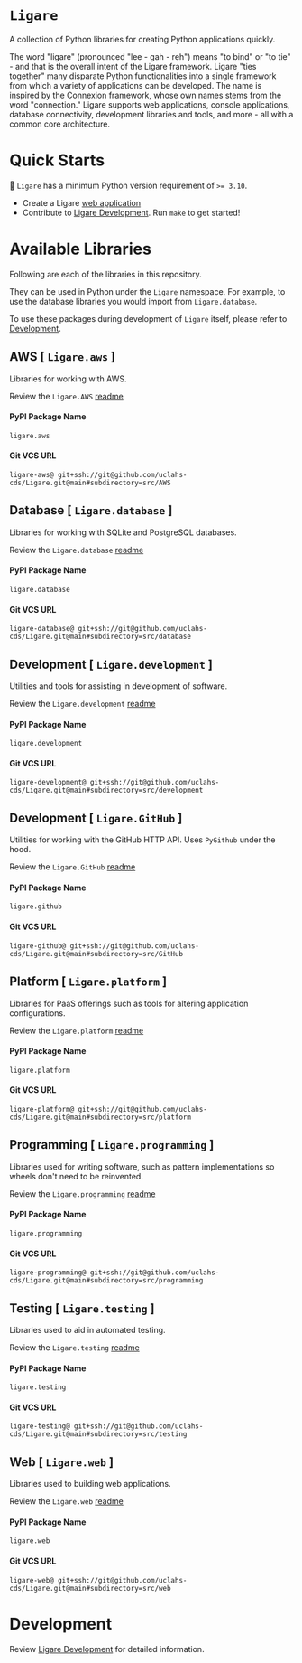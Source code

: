 # `Ligare`

A collection of Python libraries for creating Python applications quickly.

The word "ligare" (pronounced "lee - gah - reh") means "to bind" or "to tie" - and that is the overall intent of the Ligare framework. Ligare "ties together" many disparate Python functionalities into a single framework from which a variety of applications can be developed. The name is inspired by the Connexion framework, whose own names stems from the word "connection." Ligare supports web applications, console applications, database connectivity, development libraries and tools, and more - all with a common core architecture.

# Quick Starts

**🚩** `Ligare` has a minimum Python version requirement of `>= 3.10`.

* Create a Ligare [web application](src/web/README.md)
* Contribute to [Ligare Development](https://github.com/uclahs-cds/Ligare/wiki/Ligare-Development). Run `make` to get started!


# Available Libraries

Following are each of the libraries in this repository.

They can be used in Python under the `Ligare` namespace. For example, to use the database libraries you would import from `Ligare.database`.

To use these packages during development of `Ligare` itself, please refer to [Development](#development).

## AWS [ `Ligare.aws` ]
Libraries for working with AWS.

Review the `Ligare.AWS` [readme](src/AWS/README.md)

#### PyPI Package Name
`ligare.aws`

#### Git VCS URL
`ligare-aws@ git+ssh://git@github.com/uclahs-cds/Ligare.git@main#subdirectory=src/AWS`

## Database [ `Ligare.database` ]
Libraries for working with SQLite and PostgreSQL databases.

Review the `Ligare.database` [readme](src/database/README.md)

#### PyPI Package Name
`ligare.database`

#### Git VCS URL
`ligare-database@ git+ssh://git@github.com/uclahs-cds/Ligare.git@main#subdirectory=src/database`

## Development [ `Ligare.development` ]
Utilities and tools for assisting in development of software.

Review the `Ligare.development` [readme](src/development/README.md)

#### PyPI Package Name
`ligare.development`

#### Git VCS URL
`ligare-development@ git+ssh://git@github.com/uclahs-cds/Ligare.git@main#subdirectory=src/development`

## Development [ `Ligare.GitHub` ]
Utilities for working with the GitHub HTTP API. Uses `PyGithub` under the hood.

Review the `Ligare.GitHub` [readme](src/GitHub/README.md)

#### PyPI Package Name
`ligare.github`

#### Git VCS URL
`ligare-github@ git+ssh://git@github.com/uclahs-cds/Ligare.git@main#subdirectory=src/GitHub`

## Platform [ `Ligare.platform` ]
Libraries for PaaS offerings such as tools for altering application configurations.

Review the `Ligare.platform` [readme](src/platform/README.md)

#### PyPI Package Name
`ligare.platform`

#### Git VCS URL
`ligare-platform@ git+ssh://git@github.com/uclahs-cds/Ligare.git@main#subdirectory=src/platform`

## Programming [ `Ligare.programming` ]
Libraries used for writing software, such as pattern implementations so wheels don't need to be reinvented.

Review the `Ligare.programming` [readme](src/programming/README.md)

#### PyPI Package Name
`ligare.programming`

#### Git VCS URL
`ligare-programming@ git+ssh://git@github.com/uclahs-cds/Ligare.git@main#subdirectory=src/programming`

## Testing [ `Ligare.testing` ]
Libraries used to aid in automated testing.

Review the `Ligare.testing` [readme](src/testing/README.md)

#### PyPI Package Name
`ligare.testing`

#### Git VCS URL
`ligare-testing@ git+ssh://git@github.com/uclahs-cds/Ligare.git@main#subdirectory=src/testing`

## Web [ `Ligare.web` ]
Libraries used to building web applications.

Review the `Ligare.web` [readme](src/web/README.md)

#### PyPI Package Name
`ligare.web`

#### Git VCS URL
`ligare-web@ git+ssh://git@github.com/uclahs-cds/Ligare.git@main#subdirectory=src/web`

# Development

Review [Ligare Development](https://github.com/uclahs-cds/Ligare/wiki/Ligare-Development) for detailed information.
